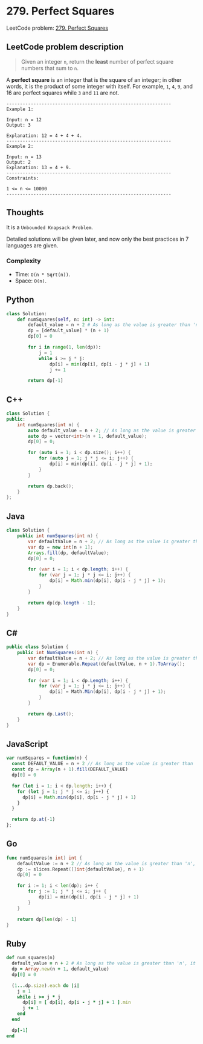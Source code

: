 # 279. Perfect Squares
LeetCode problem: [279. Perfect Squares](https://leetcode.com/problems/perfect-squares/)

## LeetCode problem description
> Given an integer `n`, return the **least** number of perfect square numbers that sum to `n`.

A **perfect square** is an integer that is the square of an integer; in other words, it is the product of some integer with itself. For example, `1`, `4`, `9`, and 16 are perfect squares while `3` and `11` are not.
```
-------------------------------------------------------------
Example 1:

Input: n = 12
Output: 3

Explanation: 12 = 4 + 4 + 4.
-------------------------------------------------------------
Example 2:

Input: n = 13
Output: 2
Explanation: 13 = 4 + 9.
-------------------------------------------------------------
Constraints:

1 <= n <= 10000
-------------------------------------------------------------
```

## Thoughts
It is a `Unbounded Knapsack Problem`.

Detailed solutions will be given later, and now only the best practices in 7 languages are given.

### Complexity
* Time: `O(n * Sqrt(n))`.
* Space: `O(n)`.

## Python
```python
class Solution:
    def numSquares(self, n: int) -> int:
        default_value = n + 2 # As long as the value is greater than 'n', it doesn't matter how much it is.
        dp = [default_value] * (n + 1)
        dp[0] = 0

        for i in range(1, len(dp)):
            j = 1
            while i >= j * j:
                dp[i] = min(dp[i], dp[i - j * j] + 1)
                j += 1

        return dp[-1]
```

## C++
```cpp
class Solution {
public:
    int numSquares(int n) {
        auto default_value = n + 2; // As long as the value is greater than 'n', it doesn't matter how much it is.
        auto dp = vector<int>(n + 1, default_value);
        dp[0] = 0;

        for (auto i = 1; i < dp.size(); i++) {
            for (auto j = 1; j * j <= i; j++) {
                dp[i] = min(dp[i], dp[i - j * j] + 1);
            }
        }

        return dp.back();
    }
};
```

## Java
```java
class Solution {
    public int numSquares(int n) {
        var defaultValue = n + 2; // As long as the value is greater than 'n', it doesn't matter how much it is.
        var dp = new int[n + 1];
        Arrays.fill(dp, defaultValue);
        dp[0] = 0;

        for (var i = 1; i < dp.length; i++) {
            for (var j = 1; j * j <= i; j++) {
                dp[i] = Math.min(dp[i], dp[i - j * j] + 1);
            }
        }

        return dp[dp.length - 1];
    }
}
```

## C#
```c#
public class Solution {
    public int NumSquares(int n) {
        var defaultValue = n + 2; // As long as the value is greater than 'n', it doesn't matter how much it is.
        var dp = Enumerable.Repeat(defaultValue, n + 1).ToArray();
        dp[0] = 0;

        for (var i = 1; i < dp.Length; i++) {
            for (var j = 1; j * j <= i; j++) {
                dp[i] = Math.Min(dp[i], dp[i - j * j] + 1);
            }
        }

        return dp.Last();
    }
}
```

## JavaScript
```javascript
var numSquares = function(n) {
  const DEFAULT_VALUE = n + 2 // As long as the value is greater than 'n', it doesn't matter how much it is.
  const dp = Array(n + 1).fill(DEFAULT_VALUE)
  dp[0] = 0

  for (let i = 1; i < dp.length; i++) {
    for (let j = 1; j * j <= i; j++) {
      dp[i] = Math.min(dp[i], dp[i - j * j] + 1)
    }
  }

  return dp.at(-1)
};
```

## Go
```go
func numSquares(n int) int {
    defaultValue := n + 2 // As long as the value is greater than 'n', it doesn't matter how much it is.
    dp := slices.Repeat([]int{defaultValue}, n + 1)
    dp[0] = 0

    for i := 1; i < len(dp); i++ {
        for j := 1; j * j <= i; j++ {
            dp[i] = min(dp[i], dp[i - j * j] + 1)
        }
    }

    return dp[len(dp) - 1]
}
```

## Ruby
```ruby
def num_squares(n)
  default_value = n + 2 # As long as the value is greater than 'n', it doesn't matter how much it is.
  dp = Array.new(n + 1, default_value)
  dp[0] = 0

  (1...dp.size).each do |i|
    j = 1
    while i >= j * j
      dp[i] = [ dp[i], dp[i - j * j] + 1 ].min
      j += 1
    end
  end

  dp[-1]
end
```
